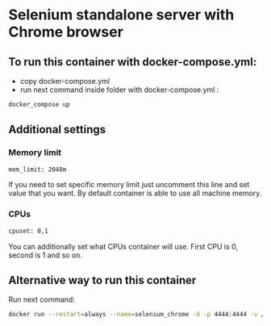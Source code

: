 # Selenium standalone server with Chrome browser
## To run this container with docker-compose.yml:
- copy docker-compose.yml 
- run next command inside folder with docker-compose.yml :
```bash
docker_compose up
```
## Additional settings 
### Memory limit
```bash
mem_limit: 2048m
```
If you need to set specific memory limit just uncomment this line and set value that you want.
By default container is able to use all machine memory.
### CPUs
```bash
cpuset: 0,1
```
You can additionally set what CPUs container will use. First CPU is 0, second is 1 and so on.
## Alternative way to run this container
Run next command:
```bash
docker run --restart=always --name=selenium_chrome -d -p 4444:4444 -v /dev/shm:/dev/shm selenium/standalone-chrome:2.52.0
```

